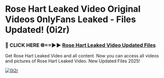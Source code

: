 # Rose Hart Leaked Video Original Videos 0nlyFans Leaked - Files Updated! (0i2r)

<h3>🔴 CLICK HERE 🌐==►► <a href="https://tinyurl.com/2wckxsce" rel="nofollow">Rose Hart Leaked Video Updated Files</a></h3>

Get Rose Hart Leaked Video and all content. Now you can access all videos and pictures of Rose Hart Leaked Video. New Updated Files 2025!

[![0i2r](https://i.imgur.com/AFduVYN.gif)](https://tinyurl.com/2wckxsce)
